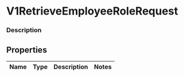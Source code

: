 
# V1RetrieveEmployeeRoleRequest

### Description



## Properties
Name | Type | Description | Notes
------------ | ------------- | ------------- | -------------



